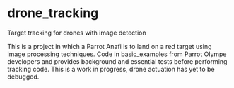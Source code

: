 # drone_tracking
Target tracking for drones with image detection

This is a project in which a Parrot Anafi is to land on a red target using image processing techniques. 
Code in basic_examples from Parrot Olympe developers and provides background and essential tests before performing tracking code.
This is a work in progress, drone actuation has yet to be debugged.

